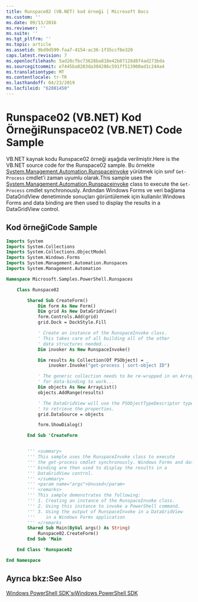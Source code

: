 ```yaml
---
title: Runspace02 (VB.NET) kod örneği | Microsoft Docs
ms.custom: ''
ms.date: 09/13/2016
ms.reviewer: ''
ms.suite: ''
ms.tgt_pltfrm: ''
ms.topic: article
ms.assetid: 9bd9d599-faa7-4154-ac36-1f35ccf8e320
caps.latest.revision: 7
ms.openlocfilehash: 5ad28cfbc73628ba818e42b87128d8f4ad273bda
ms.sourcegitcommit: e7445ba8203da304286c591ff513900ad1c244a4
ms.translationtype: MT
ms.contentlocale: tr-TR
ms.lasthandoff: 04/23/2019
ms.locfileid: "62081450"
---
```

# <a name="runspace02-vbnet-code-sample"></a><span data-ttu-id="da26e-102">Runspace02 (VB.NET) Kod Örneği</span><span class="sxs-lookup"><span data-stu-id="da26e-102">Runspace02 (VB.NET) Code Sample</span></span>

<span data-ttu-id="da26e-103">VB.NET kaynak kodu Runspace02 örneği aşağıda verilmiştir.</span><span class="sxs-lookup"><span data-stu-id="da26e-103">Here is the VB.NET source code for the Runspace02 sample.</span></span> <span data-ttu-id="da26e-104">Bu örnekte [System.Management.Automation.Runspaceinvoke](/dotnet/api/System.Management.Automation.RunspaceInvoke) yürütmek için sınıf `Get-Process` cmdlet'i zaman uyumlu olarak.</span><span class="sxs-lookup"><span data-stu-id="da26e-104">This sample uses the [System.Management.Automation.Runspaceinvoke](/dotnet/api/System.Management.Automation.RunspaceInvoke) class to execute the `Get-Process` cmdlet synchronously.</span></span> <span data-ttu-id="da26e-105">Ardından Windows Forms ve veri bağlama DataGridView denetiminde sonuçları görüntülemek için kullanılır.</span><span class="sxs-lookup"><span data-stu-id="da26e-105">Windows Forms and data binding are then used to display the results in a DataGridView control.</span></span>

## <a name="code-sample"></a><span data-ttu-id="da26e-106">Kod örneği</span><span class="sxs-lookup"><span data-stu-id="da26e-106">Code Sample</span></span>

```vb
Imports System
Imports System.Collections
Imports System.Collections.ObjectModel
Imports System.Windows.Forms
Imports System.Management.Automation.Runspaces
Imports System.Management.Automation

Namespace Microsoft.Samples.PowerShell.Runspaces

    Class Runspace02

        Shared Sub CreateForm()
            Dim form As New Form()
            Dim grid As New DataGridView()
            form.Controls.Add(grid)
            grid.Dock = DockStyle.Fill

            ' Create an instance of the RunspaceInvoke class.
            ' This takes care of all building all of the other
            ' data structures needed...
            Dim invoker As New RunspaceInvoke()

            Dim results As Collection(Of PSObject) = _
                invoker.Invoke("get-process | sort-object ID")

            ' The generic collection needs to be re-wrapped in an ArrayList
            ' for data-binding to work...
            Dim objects As New ArrayList()
            objects.AddRange(results)

            ' The DataGridView will use the PSObjectTypeDescriptor type
            ' to retrieve the properties.
            grid.DataSource = objects

            form.ShowDialog()

        End Sub 'CreateForm


        ''' <summary>
        ''' This sample uses the RunspaceInvoke class to execute
        ''' the get-process cmdlet synchronously. Windows Forms and data
        ''' binding are then used to display the results in a
        ''' DataGridView control.
        ''' </summary>
        ''' <param name="args">Unused</param>
        ''' <remarks>
        ''' This sample demonstrates the following:
        ''' 1. Creating an instance of the RunspaceInvoke class.
        ''' 2. Using this instance to invoke a PowerShell command.
        ''' 3. Using the output of RunspaceInvoke in a DataGridView
        '''    in a Windows Forms application
        ''' </remarks
        Shared Sub Main(ByVal args() As String)
            Runspace02.CreateForm()
        End Sub 'Main

    End Class 'Runspace02

End Namespace
```

<!-- TODO!!!: [!code-csharp[Runspace02.vb](../../powershell-sdk-samples/SDK-2.0/vb/Runspace02/Runspace02.vb#L09-L68 "Runspace02.vb")] -->

## <a name="see-also"></a><span data-ttu-id="da26e-107">Ayrıca bkz:</span><span class="sxs-lookup"><span data-stu-id="da26e-107">See Also</span></span>

[<span data-ttu-id="da26e-108">Windows PowerShell SDK'sı</span><span class="sxs-lookup"><span data-stu-id="da26e-108">Windows PowerShell SDK</span></span>](../windows-powershell-reference.md)